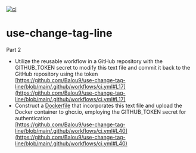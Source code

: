 [![ci](https://github.com/Balou9/use-change-tag-line/workflows/ci/badge.svg)](https://github.com/Balou9/use-change-tag-line/actions)

# use-change-tag-line 

Part 2

- Utilize the reusable workflow in a GitHub repository with the GITHUB_TOKEN secret to modify this text file and commit it back to the GitHub repository using the token   
[https://github.com/Balou9/use-change-tag-line/blob/main/.github/workflows/ci.yml#L17](https://github.com/Balou9/use-change-tag-line/blob/main/.github/workflows/ci.yml#L17)
- Construct a [Dockerfile](https://github.com/Balou9/use-change-tag-line/blob/main/Dockerfile) that incorporates this text file and upload the Docker container to ghcr.io, employing the GITHUB_TOKEN secret for authentication   
[https://github.com/Balou9/use-change-tag-line/blob/main/.github/workflows/ci.yml#L40](https://github.com/Balou9/use-change-tag-line/blob/main/.github/workflows/ci.yml#L40)
